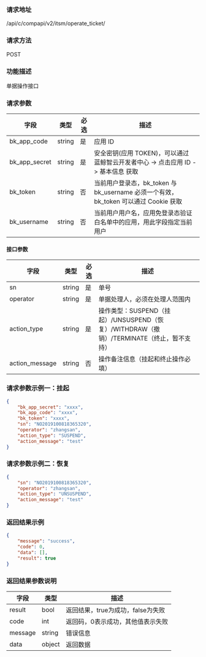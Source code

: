 ### 请求地址

/api/c/compapi/v2/itsm/operate_ticket/

### 请求方法

POST

### 功能描述

单据操作接口

### 请求参数

| 字段 | 类型 | 必选 | 描述 |
|-----------|------------|--------|------------|
| bk_app_code| string | 是 | 应用 ID |
| bk_app_secret| string | 是 | 安全密钥(应用 TOKEN)，可以通过 蓝鲸智云开发者中心 -&gt; 点击应用 ID -&gt; 基本信息 获取 |
| bk_token | string | 否 | 当前用户登录态，bk_token 与 bk_username 必须一个有效，bk_token 可以通过 Cookie 获取 |
| bk_username| string | 否 | 当前用户用户名，应用免登录态验证白名单中的应用，用此字段指定当前用户 |

#### 接口参数

| 字段 | 类型 | 必选 | 描述 |
| --------- | ------ | --- | -------------------------- |
| sn | string | 是 | 单号
| operator | string | 是 | 单据处理人，必须在处理人范围内|
| action_type | string | 是 | 操作类型：SUSPEND（挂起）/UNSUSPEND（恢复）/WITHDRAW（撤销）/TERMINATE（终止，暂不支持）|
| action_message | string | 否 | 操作备注信息（挂起和终止操作必填）|


### 请求参数示例一：挂起

```json
{
    "bk_app_secret": "xxxx",
    "bk_app_code": "xxxx",
    "bk_token": "xxxx",
    "sn": "NO2019100818365320",
    "operator": "zhangsan",
	"action_type": "SUSPEND",
	"action_message": "test"
}
```

### 请求参数示例二：恢复

```json
{
    "sn": "NO2019100818365320",
    "operator": "zhangsan",
	"action_type": "UNSUSPEND",
	"action_message": "test"
}
```

### 返回结果示例

```json
{
    "message": "success",
    "code": 0,
    "data": [],
    "result": true
}
```

### 返回结果参数说明

| 字段 | 类型 | 描述 |
| ------- | --------- | ----------------------- |
| result | bool | 返回结果，true为成功，false为失败 |
| code | int | 返回码，0表示成功，其他值表示失败 |
| message | string | 错误信息 |
| data | object | 返回数据 |
